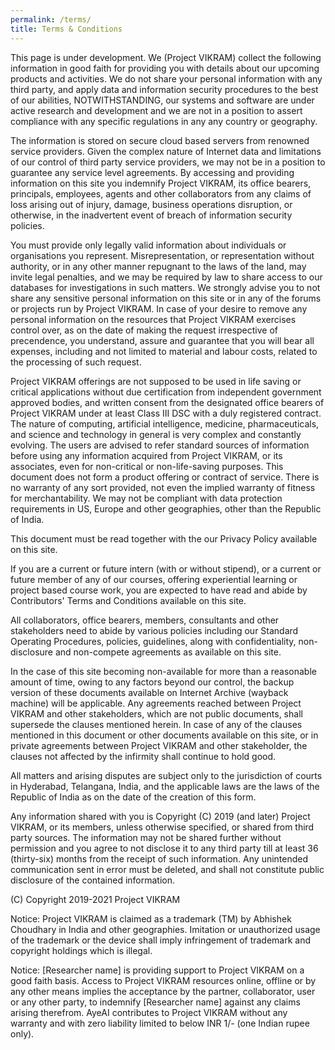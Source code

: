 ```yaml
---
permalink: /terms/
title: Terms & Conditions
---
```


This page is under development.
We (Project VIKRAM) collect the following information in good faith for providing you with details about our upcoming products and activities. We do not share your personal information with any third party, and apply data and information security procedures to the best of our abilities, NOTWITHSTANDING, our systems and software are under active research and development and we are not in a position to assert compliance with any specific regulations in any any country or geography.

The information is stored on secure cloud based servers from renowned service providers. Given the complex nature of Internet data and limitations of our control of third party service providers, we may not be in a position to guarantee any service level agreements. By accessing and providing information on this site you indemnify Project VIKRAM, its office bearers, principals, employees, agents and other collaborators from any claims of loss arising out of injury, damage, business operations disruption, or otherwise, in the inadvertent event of breach of information security policies.

You must provide only legally valid information about individuals or organisations you represent. Misrepresentation, or representation without authority, or in any other manner repugnant to the laws of the land, may invite legal penalties, and we may be required by law to share access to our databases for investigations in such matters. We strongly advise you to not share any sensitive personal information on this site or in any of the forums or projects run by Project VIKRAM. In case of your desire to remove any personal information on the resources that Project VIKRAM exercises control over, as on the date of making the request irrespective of precendence, you understand, assure and guarantee that you will bear all expenses, including and not limited to material and labour costs, related to the processing of such request.

Project VIKRAM offerings are not supposed to be used in life saving or critical applications without due certification from independent government approved bodies, and written consent from the designated office bearers of Project VIKRAM under at least Class III DSC with a duly registered contract. The nature of computing, artificial intelligence, medicine, pharmaceuticals, and science and technology in general is very complex and constantly evolving. The users are advised to refer standard sources of information before using any information acquired from Project VIKRAM, or its associates, even for non-critical or non-life-saving purposes. This document does not form a product offering or contract of service. There is no warranty of any sort provided, not even the implied warranty of fitness for merchantability. We may not be compliant with data protection requirements in US, Europe and other geographies, other than the Republic of India.

This document must be read together with the our Privacy Policy available on this site.

If you are a current or future intern (with or without stipend), or a current or future member of any of our courses,  offering experiential learning or project based course work, you are expected to have read and abide by Contributors' Terms and Conditions available on this site.

All collaborators, office bearers, members, consultants and other stakeholders need to abide by various policies including our Standard Operating Procedures, policies, guidelines, along with confidentiality, non-disclosure and non-compete agreements as available on this site.

In the case of this site becoming non-available for more than a reasonable amount of time, owing to any factors beyond our control, the backup version of these documents available on Internet Archive (wayback machine) will be applicable. Any agreements reached between Project VIKRAM and other stakeholders, which are not public documents, shall supersede the clauses mentioned herein. In case of any of the clauses mentioned in this document or other documents available on this site, or in private agreements between Project VIKRAM and other stakeholder, the clauses not affected by the infirmity shall continue to hold good.

All matters and arising disputes are subject only to the jurisdiction of courts in Hyderabad, Telangana, India, and the applicable laws are the laws of the Republic of India as on the date of the creation of this form.

Any information shared with you is Copyright (C) 2019 (and later) Project VIKRAM, or its members, unless otherwise specified, or shared from third party sources. The information may not be shared further without permission and you agree to not disclose it to any third party till at least 36 (thirty-six) months from the receipt of such information. Any unintended communication sent in error must be deleted, and shall not constitute public disclosure of the contained information.

(C) Copyright 2019-2021 Project VIKRAM

Notice:
Project VIKRAM is claimed as a trademark (TM) by Abhishek Choudhary in India and other geographies. Imitation or unauthorized usage of the trademark or the device shall imply infringement of trademark and copyright holdings which is illegal.

Notice:
[Researcher name] is providing support to Project VIKRAM on a good faith basis. Access to Project VIKRAM resources online, offline or by any other means implies the acceptance by the partner, collaborator, user or any other party, to indemnify [Researcher name] against any claims arising therefrom. AyeAI contributes to Project VIKRAM without any warranty and with zero liability limited to below INR 1/- (one Indian rupee only).
